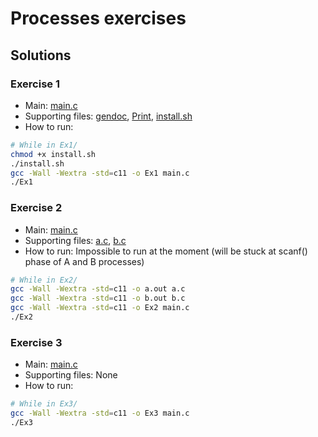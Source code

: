 # Processes exercises

## Solutions

### Exercise 1
* Main: [main.c](Ex1/main.c)
* Supporting files: [gendoc](Ex1/gendoc), [Print](Ex1/Print), [install.sh](Ex1/install.sh)
* How to run:
```bash
# While in Ex1/
chmod +x install.sh
./install.sh
gcc -Wall -Wextra -std=c11 -o Ex1 main.c
./Ex1
```

### Exercise 2
* Main: [main.c](Ex2/main.c)
* Supporting files: [a.c](Ex2/a.c), [b.c](Ex2/b.c)
* How to run: Impossible to run at the moment (will be stuck at scanf() phase of A and B processes)
```bash
# While in Ex2/
gcc -Wall -Wextra -std=c11 -o a.out a.c
gcc -Wall -Wextra -std=c11 -o b.out b.c
gcc -Wall -Wextra -std=c11 -o Ex2 main.c
./Ex2
```

### Exercise 3
* Main: [main.c](Ex3/main.c)
* Supporting files: None
* How to run:
```bash
# While in Ex3/
gcc -Wall -Wextra -std=c11 -o Ex3 main.c
./Ex3
```

